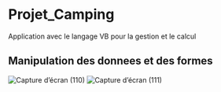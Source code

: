 # Projet_Camping
Application avec le langage VB pour la gestion et le calcul 
## Manipulation des donnees et des formes
![Capture d’écran (110)](https://user-images.githubusercontent.com/61844112/104332316-0a676600-54be-11eb-8a6d-cfd728a375f5.png)
![Capture d’écran (111)](https://user-images.githubusercontent.com/61844112/104332325-0dfaed00-54be-11eb-8fa7-a17477050aeb.png)

